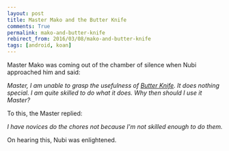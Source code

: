 ```yaml
---
layout: post
title: Master Mako and the Butter Knife
comments: True
permalink: mako-and-butter-knife
rebirect_from: 2016/03/08/mako-and-butter-knife
tags: [android, koan]
---
```


Master Mako was coming out of the chamber of silence when Nubi approached him and said:<br>

*Master, I am unable to grasp the usefulness of [Butter Knife](http://jakewharton.github.io/butterknife/). It does nothing special. I am quite skilled to do what it does. Why then should I use it Master?*

To this, the Master replied:

*I have novices do the chores not because I'm not skilled enough to do them.*

On hearing this, Nubi was enlightened.
